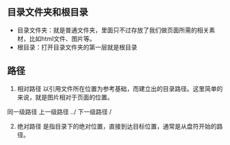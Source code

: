 ## 目录文件夹和根目录
- 目录文件夹：就是普通文件夹，里面只不过存放了我们做页面所需的相关素材，比如html文件、图片等。
- 根目录：打开目录文件夹的第一层就是根目录

## 路径
1. 相对路径
  以引用文件所在位置为参考基础，而建立出的目录路径。这里简单的来说，就是图片相对于页面的位置。

  同一级路径
  上一级路径  ../
  下一级路径  /

2. 绝对路径
  是指目录下的绝对位置，直接到达目标位置，通常是从盘符开始的路径。
